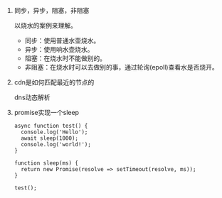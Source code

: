 1. 同步，异步，阻塞，非阻塞

   以烧水的案例来理解。

   - 同步：使用普通水壶烧水。
   - 异步：使用响水壶烧水。
   - 阻塞：在烧水时不能做别的。
   - 非阻塞：在烧水时可以去做别的事，通过轮询(epoll)查看水是否烧开。

2. cdn是如何匹配最近的节点的

   dns动态解析

3. promise实现一个sleep

   ```
   async function test() {
     console.log('Hello');
     await sleep(1000);
     console.log('world!');
   }
   
   function sleep(ms) {
     return new Promise(resolve => setTimeout(resolve, ms));
   }
   
   test();
   ```

   

